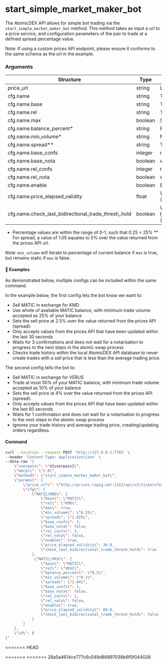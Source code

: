 # start\_simple\_market\_maker\_bot

The AtomicDEX API allows for simple bot trading via the `start_simple_market_maker_bot` method. This method takes as input a url to a price service, and configuration parameters of the pair to trade at a defined spread percentage value. 

Note: If using a custom prices API endpoint, please ensure it conforms to the same schema as the url in the example.

### Arguments

| Structure                       | Type   | Description                     |
| ------------------------------- | ------- | ----------------------------------------- |
| price_url                       | string  | Link to a price service API               |
| cfg.name                        | string  | The name assigned to this configuration (e.g. the pair being configured) |
| cfg.name.base                   | string  | Ticker of the coin you wish to sell       |
| cfg.name.rel                    | string  | Ticker of the coin you wish to buy        |
| cfg.name.max                    | boolean | Set to `true` if you would like to trade your whole balance        |
| cfg.name.balance_percent*       | string  | Percentage of balance to trade (optional; ignored if `max` is true)       |
| cfg.name.min_volume*       | string  | Minimum percentage of balance to accept in trade (optional)       |
| cfg.name.spread**                | string  | Target price in relation to prices API value  |
| cfg.name.base_confs             | integer  | number of required blockchain confirmations for base coin atomic swap transaction; default to base coin configuration if not set       |
| cfg.name.base_nota              | boolean  | whether dPoW notarization is required for base coin atomic swap transaction; default to base coin configuration if not set       |
| cfg.name.rel_confs              | integer  | number of required blockchain confirmations for rel coin atomic swap transaction; default to rel coin configuration if not set       |
| cfg.name.rel_nota               | boolean  | whether dPoW notarization is required for rel coin atomic swap transaction; default to base coin configuration if not set       |
| cfg.name.enable                 | boolean  | Bot will ignore this config entry if set to false       |
| cfg.name.price_elapsed_validity | float  | Will cancel current orders for this pair and not submit a new order if last price update time has been longer than this value in seconds (optional; defaults to 5 minutes)      |
| cfg.name.check_last_bidirectional_trade_thresh_hold | boolean | Will readjust the calculated cex price if a precedent trade exists for the pair (or reversed pair), applied via a VWAP logic (see https://www.investopedia.com/terms/v/vwap.asp#:~:text=VWAP%20is%20calculating%20the%20sum,periods%20there%20are%20(10)) (optional; defaults to false)      |

* Percentage values are within the range of 0-1, such that 0.25 = 25%
** For spread, a value of 1.05 equates to 5% over the value returned from the prices API url.

Note: `min_volume` will iterate to percentage of current balance if `max` is true, but remains static if `max` is false.

#### :pushpin: Examples

As demonstrated below, multiple configs can be included within the same command.

In the example below, the first config lets the bot know we want to:
- Sell MATIC in exchange for KMD
- Use whole of available MATIC balance, with minimum trade volume accepted as 25% of your balance
- Sets the sell price at 2.5% over the value returned from the prices API (spread).
- Only accepts values from the prices API that have been updated within the last 30 seconds
- Waits for 3 confirmations and does not wait for a notarisation to progress to the next steps in the atomic swap process
- Checks trade history within the local AtomicDEX API database to never create trades with a sell price that is less than the average trading price.

The second config tells the bot to:
- Sell MATIC in exchange for VERUS
- Trade at most 50% of your MATIC balance, with minimum trade volume accepted as 10% of your balance
- Sets the sell price at 4% over the value returned from the prices API (spread).
- Only accepts values from the prices API that have been updated within the last 60 seconds
- Waits for 1 confirmation and does not wait for a notarisation to progress to the next steps in the atomic swap process
- Ignores your trade history and average trading price, creating/updating orders regardless.

#### Command

```bash
curl --location --request POST 'http://127.0.0.1:7783' \
--header 'Content-Type: application/json' \
--data-raw "{
    \"userpass\": \"${userpass}\",
    \"mmrpc\": \"2.0\",
    \"method\": \"start_simple_market_maker_bot\",
    \"params\": {
        \"price_url\": \"http://prices.cipig.net:1313/api/v2/tickers?expire_at=600\",
        \"cfg\": {
            \"MATIC/KMD\": {
                \"base\": \"MATIC\",
                \"rel\": \"KMD\",
                \"max\": true,
                \"min_volume\": \"0.25\",
                \"spread\": \"1.025\",
                \"base_confs\": 3,
                \"base_nota\": false,
                \"rel_confs\": 3,
                \"rel_nota\": false,
                \"enable\": true,
                \"price_elapsed_validity\": 30.0,
                \"check_last_bidirectional_trade_thresh_hold\": true
            },
             \"MATIC/VRSC\": {
                \"base\": \"MATIC\",
                \"rel\": \"VRSC\",
                \"balance_percent\": \"0.5\",
                \"min_volume\": \"0.1\",
                \"spread\": \"1.04\",
                \"base_confs\": 1,
                \"base_nota\": false,
                \"rel_confs\": 1,
                \"rel_nota\": false,
                \"enable\": true,
                \"price_elapsed_validity\": 60.0,
                \"check_last_bidirectional_trade_thresh_hold\": false
            }
        }
    },
    \"id\": 0
}"

```

<div style="margin-top: 0.5rem;">

<collapse-text hidden title="Response">

#### Response (success)

```json
{
}
```

#### Response (error - peer id already in database)

```json
{
}
```

</collapse-text>

<<<<<<< HEAD
</div>
=======
</div>
>>>>>>> 28a5a4614ce777c6c049d86897038b6f0f044026
